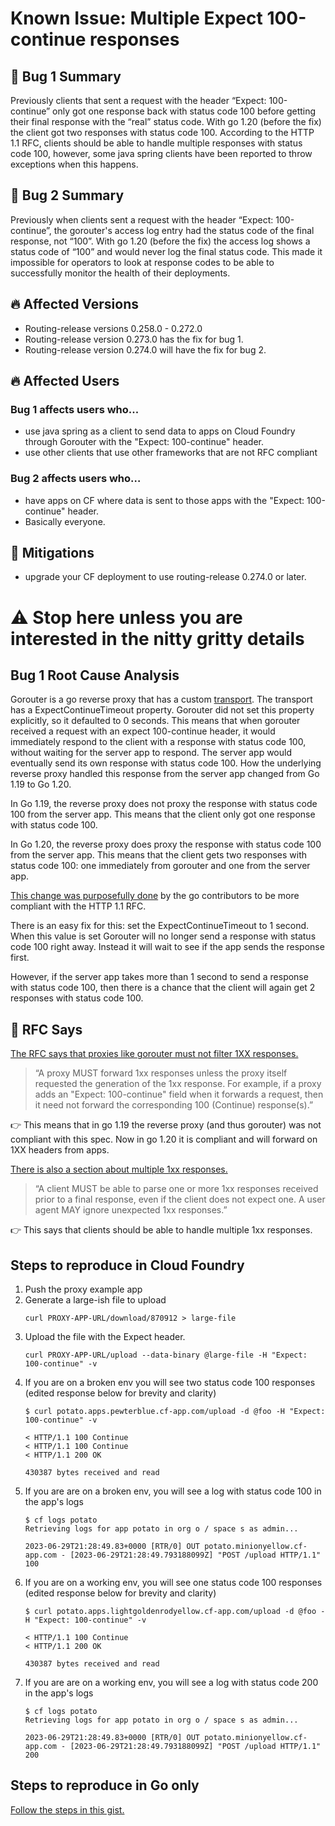 # Known Issue: Multiple Expect 100-continue responses

## 🐛 Bug 1 Summary
Previously clients that sent a request with the header “Expect: 100-continue” 
only got one response back with status code 100 before getting their final 
response with the “real” status code. With go 1.20 (before the fix) the client got 
two responses with status code 100. According to the HTTP 1.1 RFC, clients 
should be able to handle multiple responses with status code 100, however, 
some java spring clients have been reported to throw exceptions when this happens.

## 🐞 Bug 2 Summary
Previously when clients sent a request with the header “Expect: 100-continue”, 
the gorouter's access log entry had the status code of the final response, 
not “100”. With go 1.20 (before the fix) the access log shows a status code of “100” 
and would never log the final status code. This made it impossible for operators to 
look at response codes to be able to successfully monitor the health of their deployments.

## 🔥 Affected Versions
* Routing-release versions 0.258.0 - 0.272.0
* Routing-release version 0.273.0 has the fix for bug 1.
* Routing-release version 0.274.0 will have the fix for bug 2.

## 🔥 Affected Users
### Bug 1 affects users who...
* use java spring as a client to send data to apps on Cloud Foundry through Gorouter with the "Expect: 100-continue" header.
* use other clients that use other frameworks that are not RFC compliant

### Bug 2 affects users who…
* have apps on CF where data is sent to those apps with the "Expect: 100-continue" header.
* Basically everyone.

## 🔨 Mitigations
* upgrade your CF deployment to use routing-release  0.274.0 or later.

# ⚠️ Stop here unless you are interested in the nitty gritty details

## Bug 1 Root Cause Analysis 
Gorouter is a go reverse proxy that has a custom [transport](https://pkg.go.dev/net/http#Transport). 
The transport has a ExpectContinueTimeout property. 
Gorouter did not set this property explicitly, so it defaulted to 0 seconds. 
This means that when gorouter received a request with an expect 100-continue header, 
it would immediately respond to the client with a response with status code 100, 
without waiting for the server app to respond. 
The server app would eventually send its own response with status code 100. 
How the underlying reverse proxy handled this response from the server app changed from Go 1.19 to Go 1.20.

In Go 1.19, the reverse proxy does not proxy the response with status code 100 
from the server app. This means that the client only got one response with status code 100.

In Go 1.20, the reverse proxy does proxy the response with status code 100 from the server app. 
This means that the client gets two responses with status code 100: one immediately from gorouter 
and one from the server app.

[This change was purposefully done](https://github.com/golang/go/issues/26088) by the go contributors to be more compliant with the HTTP 1.1 RFC.

There is an easy fix for this: set the ExpectContinueTimeout to 1 second. 
When this value is set Gorouter will no longer send a response with status code 100 right away.
Instead it will wait to see if the app sends the response first.

However, if the server app takes more than 1 second to send a response with status code 100,
then there is a chance that the client will again get 2 responses with status code 100.

## 📖 RFC Says
[The RFC says that proxies like gorouter must not filter 1XX responses.]([url](https://datatracker.ietf.org/doc/html/rfc7231#section-6.2))

> “A proxy MUST forward 1xx responses unless the proxy itself requested 
> the generation of the 1xx response.  For example, if a proxy adds an 
> "Expect: 100-continue" field when it forwards a request, then it need 
> not forward the corresponding 100 (Continue) response(s).”

👉 This means that in go 1.19 the reverse proxy (and thus gorouter) 
was not compliant with this spec. Now in go 1.20 it is compliant and will forward on 1XX headers from apps.

[There is also a section about multiple 1xx responses.](https://www.rfc-editor.org/rfc/rfc7231#section-6.2)

> “A client MUST be able to parse one or more 1xx responses received prior
> to a final response, even if the client does not expect one. A user agent
> MAY ignore unexpected 1xx responses.”

👉 This says that clients should be able to handle multiple 1xx responses.

## Steps to reproduce in Cloud Foundry
1. Push the proxy example app
1. Generate a large-ish file to upload
   ```
   curl PROXY-APP-URL/download/870912 > large-file
   ```
1. Upload the file with the Expect header.
   ```
   curl PROXY-APP-URL/upload --data-binary @large-file -H "Expect: 100-continue" -v
   ```
1. If you are on a broken env you will see two status code 100 responses (edited response below for brevity and clarity)
   ```
   $ curl potato.apps.pewterblue.cf-app.com/upload -d @foo -H "Expect: 100-continue" -v
   
   < HTTP/1.1 100 Continue
   < HTTP/1.1 100 Continue
   < HTTP/1.1 200 OK
   
   430387 bytes received and read
   ```
1. If you are are on a broken env, you will see a log with status code 100 in the app's logs
   ```
   $ cf logs potato
   Retrieving logs for app potato in org o / space s as admin...
   
   2023-06-29T21:28:49.83+0000 [RTR/0] OUT potato.minionyellow.cf-app.com - [2023-06-29T21:28:49.793188099Z] "POST /upload HTTP/1.1" 100 
   ```
1. If you are on a working env, you will see one status code 100 responses (edited response below for brevity and clarity)
   ```
   $ curl potato.apps.lightgoldenrodyellow.cf-app.com/upload -d @foo -H "Expect: 100-continue" -v
   
   < HTTP/1.1 100 Continue
   < HTTP/1.1 200 OK
   
   430387 bytes received and read
   ```
1. If you are are on a working env, you will see a log with status code 200 in the app's logs
   ```
   $ cf logs potato
   Retrieving logs for app potato in org o / space s as admin...
   
   2023-06-29T21:28:49.83+0000 [RTR/0] OUT potato.minionyellow.cf-app.com - [2023-06-29T21:28:49.793188099Z] "POST /upload HTTP/1.1" 200 
   ```

## Steps to reproduce in Go only
[Follow the steps in this gist.](https://gist.github.com/ameowlia/f061d4d1f07e89139f6874aea5590246)

